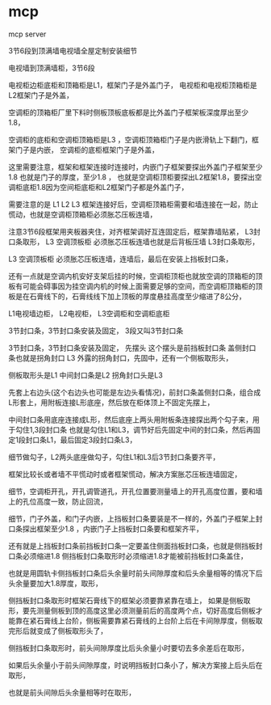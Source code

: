 # mcp
mcp  server


3节6段到顶满墙电视墙全屋定制安装细节

电视墙到顶满墙柜，3节6段

电视柜边柜底柜和顶箱柜是L1，框架门子是外盖门子，
电视柜和电视柜顶箱柜是L2框架门子是外盖，

空调柜的顶箱柜厂里下料时侧板顶板底板都是比外盖门子框架板深度厚出至少1.8，

空调柜的底柜和空调柜顶箱柜是L3  ，空调柜顶箱柜门子是内嵌滑轨上下翻门，框架门子是内嵌，
空调柜的底柜框架门子是外盖，

这里需要注意，框架和框架连接时连接时，内嵌门子框架要探出外盖门子框架至少1.8    也就是门子的厚度，至少1.8  ， 也就是空调柜顶柜要探出L2框架1.8，要探出空调柜底柜1.8因为空间柜底柜和L2框架门子都是外盖门子，

需要注意的是 L1    L2   L3    框架连接好后，空调柜顶箱柜需要和墙连接在一起，防止慌动，也就是空调柜顶箱柜必须胀芯压板连墙，


注意3节6段框架用夹板器夹住，对齐框架调好互连固定后，框架靠墙贴紧，
L3封口条取形，
L3  空调顶板柜  必须胀芯压板连墙也就是后背板压墙
L3封口条取形，

L3  空调顶板柜  必须胀芯压板连墙，连墙后，最后在安装上挡板封口条，



还有一点就是空调内机安好支架后挂的时候，空调柜顶柜也就放空调的顶箱柜的顶板有可能会碍事因为挂空调内机的时候上面需要足够的空间，而空调柜顶箱柜的顶板是在石膏线下的，石膏线线下加上顶板的厚度悬挂高度至少缩进了8公分，








L1电视墙边柜， L2电视柜， L3空调柜和空调柜底柜

3节封口条，3节封口条安装及固定，
3段又叫3节封口条

3节封口条，3节封口条安装及固定，
先摆头 这个摆头是前挡板封口条 盖侧封口条也就是拐角封口  L3 外露的拐角封口，先固中，还有一个侧板取形头，

侧板取形头是L1   中间封口条是L2     拐角封口头是L3     

先套上右边头(这个右边头也可能是左边头看情况)，前封口条盖侧封口条，组合成L形套上，用附板连接L形底座，然后放在柜体顶上不固定先摆上，

中间封口条用底座连接成L形，然后底座上两头用附板条连接探出两个勾子来，用于勾住1,3段封口条      也就是勾住L1和L3，调节好后先固定中间的封口条，然后再固定1段封口条L1，最后固定3段封口条L3，

细节做勾子，L2两头底座做勾子，勾住L1和L3后3节封口条要齐平，

框架比较长或者墙不平慌动时或者框架慌动，解决方案胀芯压板连墙固定，


细节，空调柜开孔，开孔调管道孔，开孔位置要测量墙上的开孔高度位置，要和墙上的孔位高度一致，防止回流，

细节，门子外盖，和门子内嵌，上挡板封口条要装是不一样的，外盖门子框架上封口条探出框架至少1.8 ，内嵌门子上挡板封口条要和框架齐平，

还有就是上挡板封口条前挡板封口条一定要盖住侧面挡板封口条，也就是侧挡板封口条必须缩进1.8
侧挡板封口条取形时必须缩进1.8才能被前挡板封口条盖住，

也就是用圆轨卡侧挡板封口条后头余量时前头间隙厚度和后头余量相等的情况下后头余量要加大1.8厚度，取形，


侧挡板封口条取形时框架石膏线下的框架必须要靠紧靠在墙上，
如果是侧板取形，要先测量侧板到顶的高度这里必须测量前后的高度两个点，切好高度后侧板才能靠在紧石膏线上台阶，侧板需要靠紧石膏线的上台阶上后在卡间隙厚度，侧板取完形后就变成了侧板取形头了，

侧挡板封口条取形时，前头间隙厚度比后头余量小时要切去多余差后在取形，

如果后头余量小于前头间隙厚度，时说明挡板封口条小了，解决方案接上后头后在取形，

也就是前头间隙后头余量相等时在取形，









